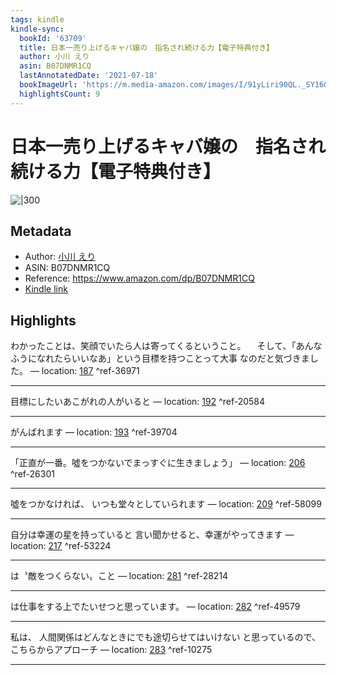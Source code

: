 ```yaml
---
tags: kindle
kindle-sync:
  bookId: '63709'
  title: 日本一売り上げるキャバ嬢の　指名され続ける力【電子特典付き】
  author: 小川 えり
  asin: B07DNMR1CQ
  lastAnnotatedDate: '2021-07-18'
  bookImageUrl: 'https://m.media-amazon.com/images/I/91yLiri90QL._SY160.jpg'
  highlightsCount: 9
---
```


# 日本一売り上げるキャバ嬢の　指名され続ける力【電子特典付き】
![|300](https://m.media-amazon.com/images/I/91yLiri90QL.jpg)
## Metadata
* Author: [小川 えり](https://www.amazon.comundefined)
* ASIN: B07DNMR1CQ
* Reference: https://www.amazon.com/dp/B07DNMR1CQ
* [Kindle link](kindle://book?action=open&asin=B07DNMR1CQ)

## Highlights
わかったことは、笑顔でいたら人は寄ってくるということ。 　そして、「あんなふうになれたらいいなあ」という目標を持つことって大事 なのだと気づきました。 — location: [187](kindle://book?action=open&asin=B07DNMR1CQ&location=187) ^ref-36971

---
目標にしたいあこがれの人がいると — location: [192](kindle://book?action=open&asin=B07DNMR1CQ&location=192) ^ref-20584

---
がんばれます — location: [193](kindle://book?action=open&asin=B07DNMR1CQ&location=193) ^ref-39704

---
「正直が一番。噓をつかないでまっすぐに生きましょう」 — location: [206](kindle://book?action=open&asin=B07DNMR1CQ&location=206) ^ref-26301

---
噓をつかなければ、 いつも堂々としていられます — location: [209](kindle://book?action=open&asin=B07DNMR1CQ&location=209) ^ref-58099

---
自分は幸運の星を持っていると 言い聞かせると、幸運がやってきます — location: [217](kindle://book?action=open&asin=B07DNMR1CQ&location=217) ^ref-53224

---
は〝敵をつくらない〟こと — location: [281](kindle://book?action=open&asin=B07DNMR1CQ&location=281) ^ref-28214

---
は仕事をする上でたいせつと思っています。 — location: [282](kindle://book?action=open&asin=B07DNMR1CQ&location=282) ^ref-49579

---
私は、 人間関係はどんなときにでも途切らせてはいけない と思っているので、こちらからアプローチ — location: [283](kindle://book?action=open&asin=B07DNMR1CQ&location=283) ^ref-10275

---
